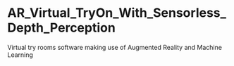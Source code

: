# AR_Virtual_TryOn_With_Sensorless_Depth_Perception
Virtual try rooms software making use of Augmented Reality and Machine Learning
